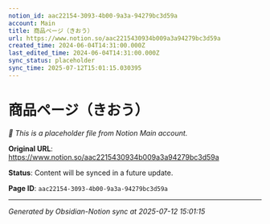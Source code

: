 ```yaml
---
notion_id: aac22154-3093-4b00-9a3a-94279bc3d59a
account: Main
title: 商品ページ（きおう）
url: https://www.notion.so/aac2215430934b009a3a94279bc3d59a
created_time: 2024-06-04T14:31:00.000Z
last_edited_time: 2024-06-04T14:31:00.000Z
sync_status: placeholder
sync_time: 2025-07-12T15:01:15.030395
---
```


# 商品ページ（きおう）

*🔄 This is a placeholder file from Notion Main account.*

**Original URL**: https://www.notion.so/aac2215430934b009a3a94279bc3d59a

**Status**: Content will be synced in a future update.

**Page ID**: `aac22154-3093-4b00-9a3a-94279bc3d59a`

---

*Generated by Obsidian-Notion sync at 2025-07-12 15:01:15*
